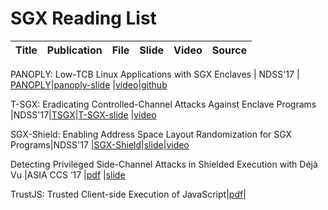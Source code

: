 # SGX Reading List
Title|Publication|File|Slide|Video|Source
--- | --- | --- |---|---|---

PANOPLY: Low-TCB Linux Applications with SGX Enclaves | NDSS'17 | [PANOPLY](./pdfs/panoply.pdf)|[panoply-slide](./slides/panoply_ndss17.pptx) |[video](https://www.youtube.com/watch?v=-81dMtdQZbY&list=PLfUWWM-POgQsZ9YCXLaCHIvn_H6-F4esJ&index=26)|[github](https://shwetasshinde24.github.io/Panoply/)


T-SGX: Eradicating Controlled-Channel Attacks Against Enclave Programs |NDSS'17|[TSGX](.pdf/T-SGX.pdf)|[T-SGX-slide](./slides/t-sgx.pdf) |[video](https://youtu.be/DddYWXgsuJU)


SGX-Shield: Enabling Address Space Layout Randomization for SGX Programs|NDSS'17 |[SGX-Shield](./pdf/SGX-shield.pdf)|[slide](https://www.internetsociety.org/sites/default/files/ndss2017-07_1-seo_slides.pdf)|[video](https://youtu.be/Ud8Lq87qfEc)


Detecting Privileged Side-Channel Attacks in Shielded Execution with Déjà Vu |ASIA CCS ’17 |[pdf](./pdf/ASIACCS.pdf) |[slide]()


TrustJS: Trusted Client-side Execution of JavaScript|[pdf](.pdf/eurosec2017-trustjs-preprint.pdf)|